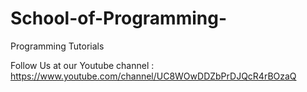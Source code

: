 # School-of-Programming-
Programming Tutorials 

Follow Us at our Youtube channel :
https://www.youtube.com/channel/UC8WOwDDZbPrDJQcR4rBOzaQ
